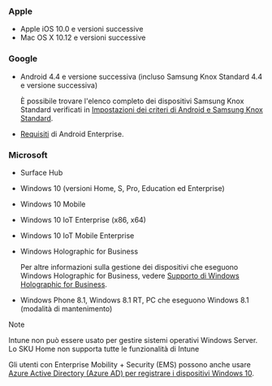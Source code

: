

### <a name="apple"></a>Apple
- Apple iOS 10.0 e versioni successive
- Mac OS X 10.12 e versioni successive

### <a name="google"></a>Google
- Android 4.4 e versione successiva (incluso Samsung Knox Standard 4.4 e versione successiva)

  È possibile trovare l'elenco completo dei dispositivi Samsung Knox Standard verificati in [Impostazioni dei criteri di Android e Samsung Knox Standard](/intune/supported-devices-browsers#supported-samsung-knox-standard-devices).


- [Requisiti](https://support.google.com/work/android/answer/6174145?hl=en) di Android Enterprise.

### <a name="microsoft"></a>Microsoft

- Surface Hub
- Windows 10 (versioni Home, S, Pro, Education ed Enterprise)
- Windows 10 Mobile
- Windows 10 IoT Enterprise (x86, x64)
- Windows 10 IoT Mobile Enterprise
- Windows Holographic for Business

  Per altre informazioni sulla gestione dei dispositivi che eseguono Windows Holographic for Business, vedere [Supporto di Windows Holographic for Business](../windows-holographic-for-business.md).

- Windows Phone 8.1, Windows 8.1 RT, PC che eseguono Windows 8.1 (modalità di mantenimento)

> [!NOTE]
> Intune non può essere usato per gestire sistemi operativi Windows Server. Lo SKU Home non supporta tutte le funzionalità di Intune

Gli utenti con Enterprise Mobility + Security (EMS) possono anche usare [Azure Active Directory (Azure AD) per registrare i dispositivi Windows 10](/intune/windows-enroll.md).



